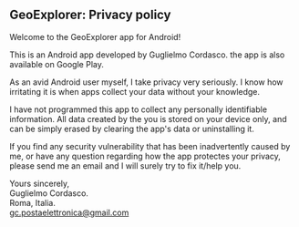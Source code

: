 ## GeoExplorer: Privacy policy

Welcome to the GeoExplorer app for Android!

This is an Android app developed by Guglielmo Cordasco. the app is also available on Google Play.

As an avid Android user myself, I take privacy very seriously.
I know how irritating it is when apps collect your data without your knowledge.

I have not programmed this app to collect any personally identifiable information. All data created by the you is stored on your device only, and can be simply erased by clearing the app's data or uninstalling it.

If you find any security vulnerability that has been inadvertently caused by me, or have any question regarding how the app protectes your privacy, please send me an email and I will surely try to fix it/help you.

Yours sincerely,  
Guglielmo Cordasco.  
Roma, Italia.  
gc.postaelettronica@gmail.com
